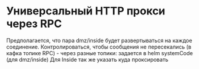 # Универсальный HTTP прокси через RPC

Предполагается, что пара dmz/inside будет развертываться на каждое соединение.
Контролироваться, чтобы сообщения не пересекались (в кафка топике RPC) - через разные топики: задается в helm systemCode (для dmz/inside)
Для Inside так же указать куда проксировать
